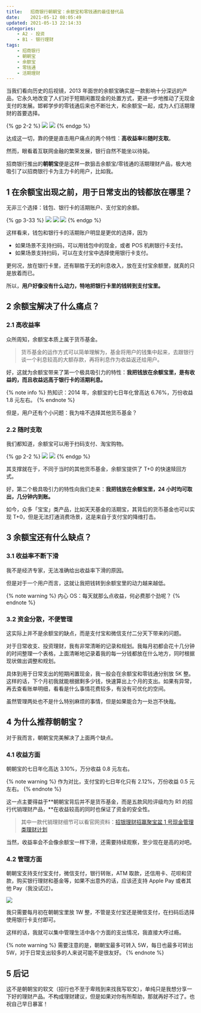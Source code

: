 ```yaml
---
title:   招商银行朝朝宝：余额宝和零钱通的最佳替代品
date:    2021-05-12 08:05:49
updated: 2021-05-13 22:14:33
categories:
    - A2 - 投资
    - B1 - 银行理财
tags:
    - 招商银行
    - 朝朝宝
    - 余额宝
    - 零钱通
    - 活期理财
---
```


当我们看向历史的后视镜，2013 年面世的余额宝确实是一款影响十分深远的产品，它永久地改变了人们对于短期闲置现金的处置方式，更进一步地推动了无现金支付的发展。邯郸学步的零钱通后来也不断壮大，和余额宝一起，成为人们活期理财的首要选择。

{% gp 2-2 %}
![](https://cdn.jsdelivr.net/gh/ProgCZ/image-cloud-a@master/2021/05/03.png)
![](https://cdn.jsdelivr.net/gh/ProgCZ/image-cloud-a@master/2021/05/04.png)
{% endgp %}

达成这一切，靠的便是直击用户痛点的两个特性：**高收益率**和**随时支取**。

然而，眼看着互联网金融的繁荣发展，银行自然不能坐以待毙。

招商银行推出的**朝朝宝**便是这样一款狙击余额宝/零钱通的活期理财产品，极大地吸引了以招商银行卡为主力卡的用户，比如我。

<!-- more -->

## 1 在余额宝出现之前，用于日常支出的钱都放在哪里？

无非三个选择：钱包、银行卡的活期账户、支付宝的余额。

{% gp 3-33 %}
![](https://cdn.jsdelivr.net/gh/ProgCZ/image-cloud-a@master/2021/05/05.png)
![](https://cdn.jsdelivr.net/gh/ProgCZ/image-cloud-a@master/2021/05/06.png)
![](https://cdn.jsdelivr.net/gh/ProgCZ/image-cloud-a@master/2021/05/07.png)
{% endgp %}

这样看来，钱包和银行卡的活期账户明显是更优的选择，因为

- 如果场景不支持扫码，可以用钱包中的现金，或者 POS 机刷银行卡支付。
- 如果场景支持扫码，可以在支付宝中选择使用银行卡支付。

更何况，放在银行卡里，还有聊胜于无的利息收入，放在支付宝余额里，就真的只是放着而已。

所以，**用户好像没有什么动力，特地把银行卡里的钱转到支付宝里。**

## 2 余额宝解决了什么痛点？

### 2.1 高收益率

众所周知，余额宝本质上属于货币基金。

> 货币基金的运作方式可以简单理解为，基金将用户的钱集中起来，去跟银行谈一个利息较高的大额存款，再将利息作为收益返还给用户。

好，这就为余额宝带来了第一个极具吸引力的特性：**我把钱放在余额宝里，是有收益的，而且收益远高于银行卡的活期利息。**

{% note info %}
热知识：2014 年，余额宝的七日年化曾高达 6.76%，万份收益 1.8 元左右。
{% endnote %}

但是，用户还有个小问题：我为啥不选择其他货币基金？

### 2.2 随时支取

我们都知道，余额宝可以用于扫码支付、淘宝购物。

{% gp 2-2 %}
![](https://cdn.jsdelivr.net/gh/ProgCZ/image-cloud-a@master/2021/05/08.png)
![](https://cdn.jsdelivr.net/gh/ProgCZ/image-cloud-a@master/2021/05/09.png)
{% endgp %}

其支撑就在于，不同于当时的其他货币基金，余额宝提供了 T+0 的快速赎回方式。

好，第二个极具吸引力的特性向我们走来：**我把钱放在余额宝里，24 小时均可取出，几分钟内到账。**

如今，众多「宝宝」类产品，比如天天基金的活期宝，其背后的货币基金也可以实现 T+0，但是无法打通消费场景，这是来自于支付宝的降维打击。

## 3 余额宝还有什么缺点？

### 3.1 收益率不断下滑

我不是经济专家，无法准确给出收益率下滑的原因。

但是对于一个用户而言，这就让我把钱转到余额宝里的动力越来越低。

{% note warning %}
内心 OS：每天就那么点收益，何必费那个劲呢？
{% endnote %}

### 3.2 资金分散，不便管理

这实际上并不是余额宝的缺点，而是支付宝和微信支付二分天下带来的问题。

对于日常收支、投资理财，我有非常清晰的记录和规划。我每月初都会花十几分钟的时间整理一个表格，上面清晰地记录着我的每一分钱都放在什么地方，同时根据现状做出调整和规划。

具体到用于日常支出的短期闲置现金，我一般会在余额宝和零钱通分别放 5K 整。这样的话，下个月初我就能根据剩多少钱，快速算出上个月的支出。如果有异常，再去查看账单明细，看看是什么事情花费较多，有没有可优化的空间。

虽然管理两处也不是什么特别麻烦的事情，但是如果能合为一处岂不快哉。

## 4 为什么推荐朝朝宝？

对于我而言，朝朝宝完美解决了上面两个缺点。

### 4.1 收益方面

朝朝宝的七日年化高达 3.10%，万分收益 0.8 元左右。

{% note warning %}
作为对比，支付宝的七日年化只有 2.12%，万份收益 0.5 元左右。
{% endnote %}

这一点主要得益于**朝朝宝背后并不是货币基金，而是五款风险评级均为 R1 的招行代销理财产品，**在收益较高的同时也保证了资金的安全性。

> 其中一款代销理财细节可以看官网资料：[招银理财招赢聚宝盆 1 号现金管理类理财计划](http://www.cmbchina.com/cfweb/personal/saproductdetail.aspx?saaCod=D07&funCod=8920)

当然，收益率会不会像余额宝一样下滑，还需要持续观察，至少现在是高的对吧。

### 4.2 管理方面

朝朝宝支持支付宝支付，微信支付，银行转账，ATM 取款，还信用卡、花呗和贷款，购买银行理财和基金等，如果不出意外的话，应该还支持 Apple Pay 或者其他 Pay（我没试过）。

![](https://cdn.jsdelivr.net/gh/ProgCZ/image-cloud-a@master/2021/05/10.png)

我只需要每月初在朝朝宝里放 1W 整，不管是支付宝还是微信支付，在扫码后选择使用银行卡支付即可。

这样的话，我就可以集中管理生活中各个方面的支出情况，我直接大呼过瘾。

{% note warning %}
需要注意的是，朝朝宝最多可转入 5W，每日也最多可转出 5W，对于日常支出较多的人来说可能不是很友好。
{% endnote %}

## 5 后记

这不是朝朝宝的软文（招行也不至于卑贱到来找我写软文），单纯只是我想分享一下好的理财产品。不构成理财建议，但是如果对你有所帮助，那就再好不过了。也祝自己早日暴富！
